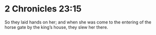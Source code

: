 # 2 Chronicles 23:15

So they laid hands on her; and when she was come to the entering of the horse gate by the king’s house, they slew her there.